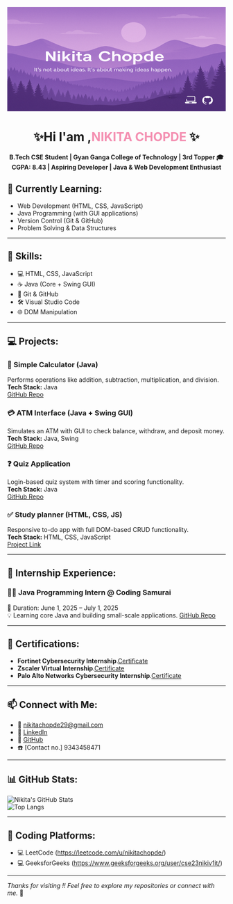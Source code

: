 <p align="center">
  <img src="Nikita_Chopde_GitHub_Banner.png" alt="GitHub Banner" height="240" width="1200"/>
</p>

<h1 align="center">✨Hi I'am ,<span style="color:#f48fb1;">NIKITA CHOPDE</span> ✨</h1>


<p align="center">
  <strong>B.Tech CSE Student | Gyan Ganga College of Technology | 3rd Topper 🎓</strong><br/>
  <b>CGPA: 8.43 | Aspiring Developer | Java & Web Development Enthusiast</b>
</p>

## 🌱 Currently Learning:

- Web Development (HTML, CSS, JavaScript)
- Java Programming (with GUI applications)
- Version Control (Git & GitHub)
- Problem Solving & Data Structures

---

## 💼 Skills:
- 💻 HTML, CSS, JavaScript  
- ☕ Java (Core + Swing GUI)  
- 🔧 Git & GitHub  
- 🛠️ Visual Studio Code  
- 🌐 DOM Manipulation  

---

## 💻 Projects:

### 🧮 Simple Calculator (Java)
Performs operations like addition, subtraction, multiplication, and division.  
**Tech Stack:** Java  
[GitHub Repo](https://github.com/Nikita291004/CODING-SAMURAI-INTERNSHIP-TASK/blob/main/Task%201%20simple%20calculator/calculator.java)

### 💳 ATM Interface (Java + Swing GUI)
Simulates an ATM with GUI to check balance, withdraw, and deposit money.  
**Tech Stack:** Java, Swing  
[GitHub Repo](https://github.com/Nikita291004/CODING-SAMURAI-INTERNSHIP-TASK/tree/main/Task%202%20Simple%20ATM%20using%20java)

### ❓ Quiz Application
Login-based quiz system with timer and scoring functionality.  
**Tech Stack:** Java  
[GitHub Repo](https://github.com/Nikita291004/CODING-SAMURAI-INTERNSHIP-TASK/blob/main/Task%203%20Quiz%20application%20using%20java/QuizApp.java)

### ✅ Study planner (HTML, CSS, JS)
Responsive to-do app with full DOM-based CRUD functionality.  
**Tech Stack:** HTML, CSS, JavaScript  
[Project Link](https://study-planner-peach.vercel.app/)

---

## 💼 Internship Experience:

### 👩‍💻 Java Programming Intern @ Coding Samurai
📆 Duration: June 1, 2025 – July 1, 2025  
💡 Learning core Java and building small-scale applications.
 [GitHub Repo](https://github.com/Nikita291004/CODING-SAMURAI-INTERNSHIP-TASK)

---

## 🏅 Certifications:

- **Fortinet Cybersecurity Internship**.[Certificate](https://drive.google.com/file/d/1OUACmeWfBLOp84qH0ezmrpJUWjBZB5m1/view?usp=drivesdk) 
- **Zscaler Virtual Internship**.[Certificate](https://drive.google.com/file/d/1OR9S7Vl9HZbdTbXul4W36VAJ5BnYA5wI/view?usp=drivesdk)
- **Palo Alto Networks Cybersecurity Internship**.[Certificate](https://drive.google.com/file/d/1O_95QCN0SM7KN5LSYEHVWnAFue6KqFAx/view?usp=drivesdk)
  

---

## 📫 Connect with Me:
- 📧 [nikitachopde29@gmail.com](mailto:nikitachopde29@gmail.com)  
- 💼 [LinkedIn](https://www.linkedin.com/in/nikita-chopde)  
- 🐙 [GitHub](https://github.com/Nikita291004)  
- ☎️  [Contact no.] 9343458471  

---

## 📊 GitHub Stats:
![Nikita's GitHub Stats](https://github-readme-stats.vercel.app/api?username=Nikita291004&show_icons=true&theme=radical)  
![Top Langs](https://github-readme-stats.vercel.app/api/top-langs/?username=Nikita291004&layout=compact&theme=radical)

---

## 🚀 Coding Platforms:
- 💻 LeetCode (https://leetcode.com/u/nikitachopde/)  
- 💻 GeeksforGeeks (https://www.geeksforgeeks.org/user/cse23nikiv1it/)

---

_Thanks for visiting !! Feel free to explore my repositories or connect with me._ 💖
